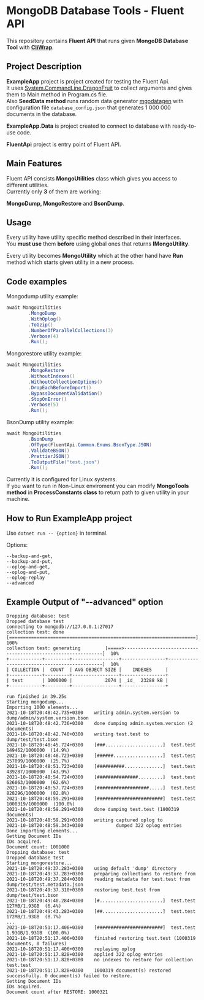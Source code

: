 # MongoDB Database Tools - Fluent API

This repository contains **Fluent API** that runs given **MongoDB Database Tool** with [**CliWrap**](https://github.com/Tyrrrz/CliWrap).

## Project Description

**ExampleApp** project is project created for testing the Fluent Api.  
It uses [System.CommandLine.DragonFruit](https://github.com/dotnet/command-line-api/blob/main/docs/Your-first-app-with-System-CommandLine-DragonFruit.md) to collect arguments and gives them to Main method in Program.cs file.  
Also __SeedData method__ runs random data generator [mgodatagen](https://github.com/feliixx/mgodatagen) with configuration file `database_config.json` that generates 1 000 000 documents in the database.

**ExampleApp.Data** is project created to connect to database with ready-to-use code.

**FluentApi** project is entry point of Fluent API.

## Main Features

Fluent API consists **MongoUtilities** class which gives you access to different utilities.  
Currently only **3** of them are working:

**MongoDump, MongoRestore** and **BsonDump**.

## Usage

Every utility have utility specific method described in their interfaces.  
You **must use** them **before** using global ones that returns **IMongoUtility**.

Every utility becomes **MongoUtility** which at the other hand have **Run** method which starts given utility in a new process.

## Code examples

Mongodump utility example:

```csharp
await MongoUtilities
        .MongoDump
        .WithOplog()
        .ToGzip()
        .NumberOfParallelCollections(3)
        .Verbose(4)
        .Run();
```

Mongorestore utility example:

```csharp
await MongoUtilities
        .MongoRestore
        .WithoutIndexes()
        .WithoutCollectionOptions()
        .DropEachBeforeImport()
        .BypassDocumentValidation()
        .StopOnError()
        .Verbose(5)
        .Run();
```

BsonDump utility example:

```csharp
await MongoUtilities
        .BsonDump
        .OfType(FluentApi.Common.Enums.BsonType.JSON)
        .ValidateBSON()
        .PrettierJSON()
        .ToOutputFile("test.json")
        .Run();
```

Currently it is configured for Linux systems.  
If you want to run in Non-Linux enviroment you can modify **MongoTools method** in **ProcessConstants class** to return path to given utility in your machine.

## How to Run ExampleApp project

Use `dotnet run -- {option}` in terminal.

Options:

`--backup-and-get,`  
`--backup-and-put,`  
`--oplog-and-get,`  
`--oplog-and-put,`  
`--oplog-replay`  
`--advanced`

## Example Output of "--advanced" option

```
Dropping database: test
Dropped database test
connecting to mongodb://127.0.0.1:27017
collection test: done               [====================================================================] 100%
collection test: generating         [=====>--------------------------------------------------------------]  10%
+------------+---------+-----------------+----------------+----------------------------------------------]  10%
| COLLECTION |  COUNT  | AVG OBJECT SIZE |    INDEXES     |
+------------+---------+-----------------+----------------+
| test       | 1000000 |            2074 | _id_  23288 kB |
+------------+---------+-----------------+----------------+

run finished in 39.25s
Starting mongodump...
Importing 1000 elements...
2021-10-18T20:48:42.735+0300    writing admin.system.version to dump/admin/system.version.bson
2021-10-18T20:48:42.736+0300    done dumping admin.system.version (2 documents)
2021-10-18T20:48:42.740+0300    writing test.test to dump/test/test.bson
2021-10-18T20:48:45.724+0300    [###.....................]  test.test  149462/1000000  (14.9%)
2021-10-18T20:48:48.723+0300    [######..................]  test.test  257099/1000000  (25.7%)
2021-10-18T20:48:51.723+0300    [##########..............]  test.test  439287/1000000  (43.9%)
2021-10-18T20:48:54.724+0300    [###############.........]  test.test  626063/1000000  (62.6%)
2021-10-18T20:48:57.724+0300    [###################.....]  test.test  828296/1000000  (82.8%)
2021-10-18T20:48:59.291+0300    [########################]  test.test  1000319/1000000  (100.0%)
2021-10-18T20:48:59.291+0300    done dumping test.test (1000319 documents)
2021-10-18T20:48:59.291+0300    writing captured oplog to
2021-10-18T20:48:59.343+0300            dumped 322 oplog entries
Done importing elements...
Getting Document IDs
IDs acquired.
Document count: 1001000
Dropping database: test
Dropped database test
Starting mongorestore...
2021-10-18T20:49:37.283+0300    using default 'dump' directory
2021-10-18T20:49:37.283+0300    preparing collections to restore from
2021-10-18T20:49:37.284+0300    reading metadata for test.test from dump/test/test.metadata.json
2021-10-18T20:49:37.310+0300    restoring test.test from dump/test/test.bson
2021-10-18T20:49:40.284+0300    [#.......................]  test.test  127MB/1.93GB  (6.4%)
2021-10-18T20:49:43.283+0300    [##......................]  test.test  172MB/1.93GB  (8.7%)
...
2021-10-18T20:51:17.406+0300    [########################]  test.test  1.93GB/1.93GB  (100.0%)
2021-10-18T20:51:17.406+0300    finished restoring test.test (1000319 documents, 0 failures)
2021-10-18T20:51:17.406+0300    replaying oplog
2021-10-18T20:51:17.828+0300    applied 322 oplog entries
2021-10-18T20:51:17.828+0300    no indexes to restore for collection test.test
2021-10-18T20:51:17.828+0300    1000319 document(s) restored successfully. 0 document(s) failed to restore.
Getting Document IDs
IDs acquired.
Document count after RESTORE: 1000321
```
